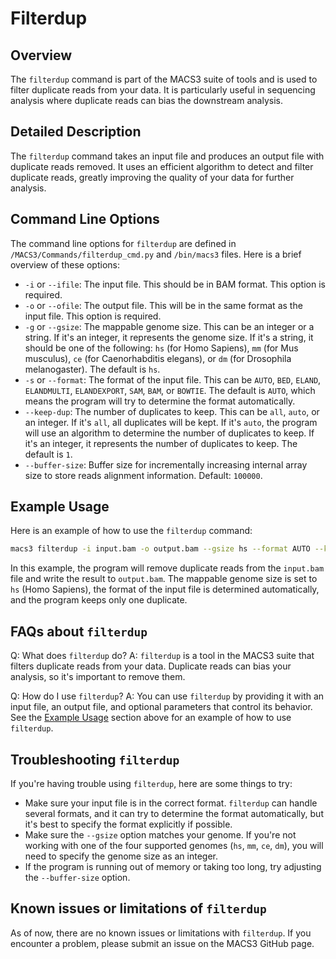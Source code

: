 # Filterdup

## Overview
The `filterdup` command is part of the MACS3 suite of tools and is used to filter duplicate reads from your data. It is particularly useful in sequencing analysis where duplicate reads can bias the downstream analysis.

## Detailed Description

The `filterdup` command takes an input file and produces an output file with duplicate reads removed. It uses an efficient algorithm to detect and filter duplicate reads, greatly improving the quality of your data for further analysis.

## Command Line Options

The command line options for `filterdup` are defined in `/MACS3/Commands/filterdup_cmd.py` and `/bin/macs3` files. Here is a brief overview of these options:

- `-i` or `--ifile`: The input file. This should be in BAM format. This option is required.
- `-o` or `--ofile`: The output file. This will be in the same format as the input file. This option is required.
- `-g` or `--gsize`: The mappable genome size. This can be an integer or a string. If it's an integer, it represents the genome size. If it's a string, it should be one of the following: `hs` (for Homo Sapiens), `mm` (for Mus musculus), `ce` (for Caenorhabditis elegans), or `dm` (for Drosophila melanogaster). The default is `hs`.
- `-s` or `--format`: The format of the input file. This can be `AUTO`, `BED`, `ELAND`, `ELANDMULTI`, `ELANDEXPORT`, `SAM`, `BAM`, or `BOWTIE`. The default is `AUTO`, which means the program will try to determine the format automatically.
- `--keep-dup`: The number of duplicates to keep. This can be `all`, `auto`, or an integer. If it's `all`, all duplicates will be kept. If it's `auto`, the program will use an algorithm to determine the number of duplicates to keep. If it's an integer, it represents the number of duplicates to keep. The default is `1`.
- `--buffer-size`: Buffer size for incrementally increasing internal array size to store reads alignment information. Default: `100000`.

## Example Usage

Here is an example of how to use the `filterdup` command:

```bash
macs3 filterdup -i input.bam -o output.bam --gsize hs --format AUTO --keep-dup 1 --buffer-size 100000
```

In this example, the program will remove duplicate reads from the `input.bam` file and write the result to `output.bam`. The mappable genome size is set to `hs` (Homo Sapiens), the format of the input file is determined automatically, and the program keeps only one duplicate.

## FAQs about `filterdup`

Q: What does `filterdup` do?
A: `filterdup` is a tool in the MACS3 suite that filters duplicate reads from your data. Duplicate reads can bias your analysis, so it's important to remove them.

Q: How do I use `filterdup`?
A: You can use `filterdup` by providing it with an input file, an output file, and optional parameters that control its behavior. See the [Example Usage](#example-usage) section above for an example of how to use `filterdup`.

## Troubleshooting `filterdup`

If you're having trouble using `filterdup`, here are some things to try:

- Make sure your input file is in the correct format. `filterdup` can handle several formats, and it can try to determine the format automatically, but it's best to specify the format explicitly if possible.
- Make sure the `--gsize` option matches your genome. If you're not working with one of the four supported genomes (`hs`, `mm`, `ce`, `dm`), you will need to specify the genome size as an integer.
- If the program is running out of memory or taking too long, try adjusting the `--buffer-size` option.

## Known issues or limitations of `filterdup`

As of now, there are no known issues or limitations with `filterdup`. If you encounter a problem, please submit an issue on the MACS3 GitHub page.